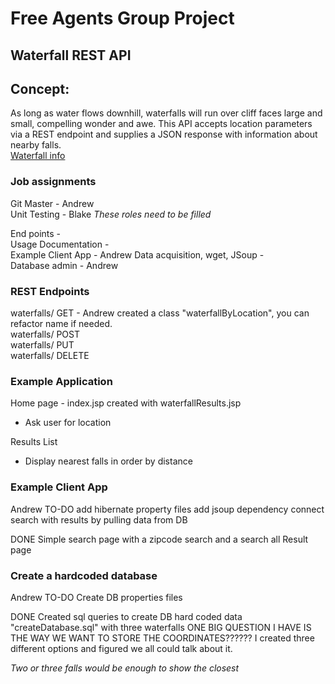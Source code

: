 # Free Agents Group Project
## Waterfall REST API

## Concept:
As long as water flows downhill, waterfalls will run over cliff faces large and small, compelling wonder and awe.
This API accepts location parameters via a REST endpoint and supplies a JSON response with information about nearby falls.  
[Waterfall info](start_doc.md)

### Job assignments 
Git Master - Andrew  
Unit Testing - Blake
*These roles need to be filled*

End points -  
Usage Documentation -  
Example Client App - Andrew 
Data acquisition, wget, JSoup -  
Database admin -  Andrew

### REST Endpoints

waterfalls/ GET - Andrew created a class "waterfallByLocation", you can refactor name if needed.   
waterfalls/ POST  
waterfalls/ PUT  
waterfalls/ DELETE


### Example Application

Home page - index.jsp created with waterfallResults.jsp
- Ask user for location

Results List
- Display nearest falls in order by distance

### Example Client App
Andrew
TO-DO
add hibernate property files
add jsoup dependency
connect search with results by pulling data from DB

DONE
Simple search page with a zipcode search and a search all
Result page

### Create a hardcoded database
Andrew
TO-DO
Create DB properties files

DONE
Created sql queries to create DB hard coded data "createDatabase.sql" with three waterfalls
ONE BIG QUESTION I HAVE IS THE WAY WE WANT TO STORE THE COORDINATES?????? I created three different options and figured we all could talk about it.

*Two or three falls would be enough to show the closest*
